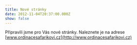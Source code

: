 ```yaml
---
title: Nové stránky
date: 2012-11-04T20:37:00.000Z
show: false
---
```

Připravili jsme pro Vás nové stránky. Naleznete je na adrese [www.ordinacesafarikovi.cz](http://www.ordinacesafarikovi.cz)
